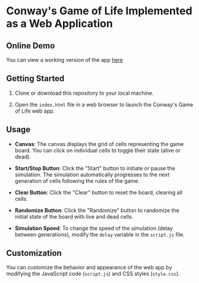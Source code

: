 # Conway's Game of Life Implemented as a Web Application

## Online Demo
You can view a working version of the app [here](https://conwaysgame.vercel.app/)

## Getting Started

1. Clone or download this repository to your local machine.

2. Open the `index.html` file in a web browser to launch the Conway's Game of Life web app.

## Usage

- **Canvas**: The canvas displays the grid of cells representing the game board. You can click on individual cells to toggle their state (alive or dead).

- **Start/Stop Button**: Click the "Start" button to initiate or pause the simulation. The simulation automatically progresses to the next generation of cells following the rules of the game.

- **Clear Button**: Click the "Clear" button to reset the board, clearing all cells.

- **Randomize Button**: Click the "Randomize" button to randomize the initial state of the board with live and dead cells.

- **Simulation Speed**: To change the speed of the simulation (delay between generations), modify the `delay` variable in the `script.js` file.

## Customization

You can customize the behavior and appearance of the web app by modifying the JavaScript code (`script.js`) and CSS styles (`style.css`).